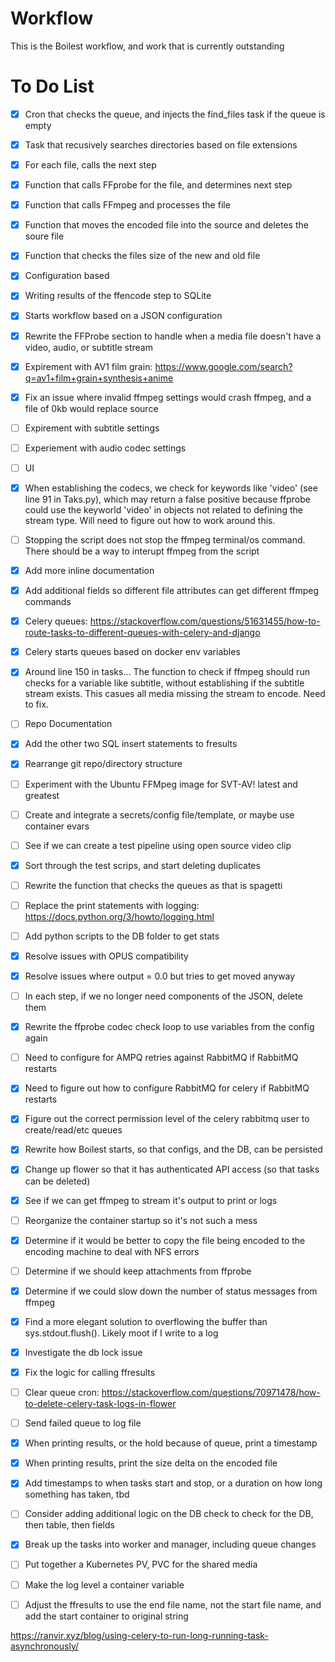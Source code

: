 # Workflow

This is the Boilest workflow, and work that is currently outstanding 

# To Do List
- [x] Cron that checks the queue, and injects the find_files task if the queue is empty
- [x] Task that recusively searches directories based on file extensions
- [x] For each file, calls the next step
- [x] Function that calls FFprobe for the file, and determines next step
- [x] Function that calls FFmpeg and processes the file
- [x] Function that moves the encoded file into the source and deletes the soure file
- [x] Function that checks the files size of the new and old file
- [x] Configuration based
- [x] Writing results of the ffencode step to SQLite
- [x] Starts workflow based on a JSON configuration
- [x] Rewrite the FFProbe section to handle when a media file doesn't have a video, audio, or subtitle stream
- [x] Expirement with AV1 film grain: https://www.google.com/search?q=av1+film+grain+synthesis+anime
- [x] Fix an issue where invalid ffmpeg settings would crash ffmpeg, and a file of 0kb would replace source 
- [ ] Expirement with subtitle settings
- [ ] Experiement with audio codec settings
- [ ] UI
- [x] When establishing the codecs, we check for keywords like 'video' (see line 91 in Taks.py), which may return a false positive because ffprobe could use the keyworld 'video' in objects not related to defining the stream type.  Will need to figure out how to work around this.
- [ ] Stopping the script does not stop the ffmpeg terminal/os command.  There should be a way to interupt ffmpeg from the script
- [x] Add more inline documentation
- [x] Add additional fields so different file attributes can get different ffmpeg commands
- [x] Celery queues: https://stackoverflow.com/questions/51631455/how-to-route-tasks-to-different-queues-with-celery-and-django
- [X] Celery starts queues based on docker env variables
- [x] Around line 150 in tasks...  The function to check if ffmpeg should run checks for a variable like subtitle, without establishing if the subtitle stream exists.  This casues all media missing the stream to encode.  Need to fix.
- [ ] Repo Documentation
- [x] Add the other two SQL insert statements to fresults
- [x] Rearrange git repo/directory structure
- [ ] Experiment with the Ubuntu FFMpeg image for SVT-AV! latest and greatest
- [ ] Create and integrate a secrets/config file/template, or maybe use container evars
- [ ] See if we can create a test pipeline using open source video clip
- [x] Sort through the test scrips, and start deleting duplicates
- [ ] Rewrite the function that checks the queues as that is spagetti
- [ ] Replace the print statements with logging: https://docs.python.org/3/howto/logging.html
- [ ] Add python scripts to the DB folder to get stats
- [x] Resolve issues with OPUS compatibility
- [x] Resolve issues where output = 0.0 but tries to get moved anyway
- [ ] In each step, if we no longer need components of the JSON, delete them
- [x] Rewrite the ffprobe codec check loop to use variables from the config again
- [ ] Need to configure for AMPQ retries against RabbitMQ if RabbitMQ restarts
- [x] Need to figure out how to configure RabbitMQ for celery if RabbitMQ restarts
- [x] Figure out the correct permission level of the celery rabbitmq user to create/read/etc queues
- [x] Rewrite how Boilest starts, so that configs, and the DB, can be persisted
- [x] Change up flower so that it has authenticated API access (so that tasks can be deleted)
- [x] See if we can get ffmpeg to stream it's output to print or logs
- [ ] Reorganize the container startup so it's not such a mess
- [x] Determine if it would be better to copy the file being encoded to the encoding machine to deal with NFS errors
- [ ] Determine if we should keep attachments from ffprobe
- [x] Determine if we could slow down the number of status messages from ffmpeg
- [x] Find a more elegant solution to overflowing the buffer than sys.stdout.flush().  Likely moot if I write to a log
- [x] Investigate the db lock issue
- [x] Fix the logic for calling ffresults
- [ ] Clear queue cron: https://stackoverflow.com/questions/70971478/how-to-delete-celery-task-logs-in-flower
- [ ] Send failed queue to log file
- [x] When printing results, or the hold because of queue, print a timestamp
- [x] When printing results, print the size delta on the encoded file
- [x] Add timestamps to when tasks start and stop, or a duration on how long something has taken, tbd
- [ ] Consider adding additional logic on the DB check to check for the DB, then table, then fields
- [x] Break up the tasks into worker and manager, including queue changes
- [ ] Put together a Kubernetes PV, PVC for the shared media
- [ ] Make the log level a container variable
- [ ] Adjust the ffresults to use the end file name, not the start file name, and add the start container to original string




https://ranvir.xyz/blog/using-celery-to-run-long-running-task-asynchronously/